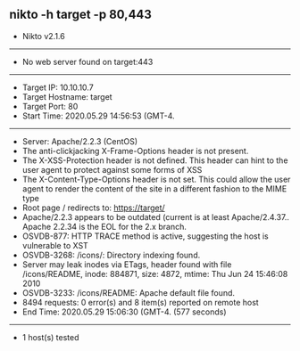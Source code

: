 nikto -h target -p 80,443
---
- Nikto v2.1.6
---------------------------------------------------------------------------
+ No web server found on target:443
---------------------------------------------------------------------------
+ Target IP:          10.10.10.7
+ Target Hostname:    target
+ Target Port:        80
+ Start Time:         2020.05.29 14:56:53 (GMT-4.
---------------------------------------------------------------------------
+ Server: Apache/2.2.3 (CentOS)
+ The anti-clickjacking X-Frame-Options header is not present.
+ The X-XSS-Protection header is not defined. This header can hint to the user agent to protect against some forms of XSS
+ The X-Content-Type-Options header is not set. This could allow the user agent to render the content of the site in a different fashion to the MIME type
+ Root page / redirects to: <https://target/>
+ Apache/2.2.3 appears to be outdated (current is at least Apache/2.4.37.. Apache 2.2.34 is the EOL for the 2.x branch.
+ OSVDB-877: HTTP TRACE method is active, suggesting the host is vulnerable to XST
+ OSVDB-3268: /icons/: Directory indexing found.
+ Server may leak inodes via ETags, header found with file /icons/README, inode: 884871, size: 4872, mtime: Thu Jun 24 15:46:08 2010
+ OSVDB-3233: /icons/README: Apache default file found.
+ 8494 requests: 0 error(s) and 8 item(s) reported on remote host
+ End Time:           2020.05.29 15:06:30 (GMT-4. (577 seconds)
---------------------------------------------------------------------------
+ 1 host(s) tested
